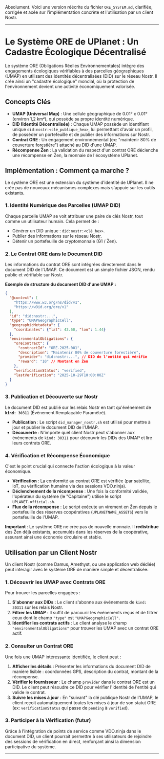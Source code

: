 Absolument. Voici une version réécrite du fichier `ORE_SYSTEM.md`, clarifiée, corrigée et axée sur l'implémentation concrète et l'utilisation par un client Nostr.

---

# Le Système ORE de UPlanet : Un Cadastre Écologique Décentralisé

Le système ORE (Obligations Réelles Environnementales) intègre des engagements écologiques vérifiables à des parcelles géographiques (UMAP) en utilisant des identités décentralisées (DID) sur le réseau Nostr. Il crée ainsi un "cadastre écologique" mondial, où la protection de l'environnement devient une activité économiquement valorisée.

## Concepts Clés

*   **UMAP (Universal Map)** : Une cellule géographique de 0.01° x 0.01° (environ 1,2 km²), qui possède sa propre identité numérique.
*   **DID (Identité Décentralisée)** : Chaque UMAP possède un identifiant unique `did:nostr:<clé_publique_hex>`, lui permettant d'avoir un profil, de posséder un portefeuille et de publier des informations sur Nostr.
*   **Contrat ORE** : Un engagement environnemental (ex: "maintenir 80% de couverture forestière") attaché au DID d'une UMAP.
*   **Récompense Ẑen** : La validation du respect d'un contrat ORE déclenche une récompense en Ẑen, la monnaie de l'écosystème UPlanet.

## Implémentation : Comment ça marche ?

Le système ORE est une extension du système d'identité de UPlanet. Il ne crée pas de nouveaux mécanismes complexes mais s'appuie sur les outils existants.

### 1. Identité Numérique des Parcelles (UMAP DID)

Chaque parcelle UMAP se voit attribuer une paire de clés Nostr, tout comme un utilisateur humain. Cela permet de :
*   Générer un DID unique : `did:nostr:<clé_hex>`.
*   Publier des informations sur le réseau Nostr.
*   Détenir un portefeuille de cryptomonnaie (Ğ1 / Ẑen).

### 2. Le Contrat ORE dans le Document DID

Les informations du contrat ORE sont intégrées directement dans le document DID de l'UMAP. Ce document est un simple fichier JSON, rendu public et vérifiable sur Nostr.

**Exemple de structure du document DID d'une UMAP :**
```json
{
  "@context": [
    "https://www.w3.org/ns/did/v1",
    "https://w3id.org/ore/v1"
  ],
  "id": "did:nostr:...",
  "type": "UMAPGeographicCell",
  "geographicMetadata": {
    "coordinates": {"lat": 43.60, "lon": 1.44}
  },
  "environmentalObligations": {
    "oreContract": {
      "contractId": "ORE-2025-001",
      "description": "Maintenir 80% de couverture forestière",
      "provider": "did:nostr:...", // DID de l'entité qui vérifie
      "reward": "10" // Montant en Ẑen
    },
    "verificationStatus": "verified",
    "lastVerification": "2025-10-29T10:00:00Z"
  }
}
```

### 3. Publication et Découverte sur Nostr

Le document DID est publié sur les relais Nostr en tant qu'événement de **`kind: 30311`** (Événement Remplaçable Paramétré).

*   **Publication** : Le script `did_manager_nostr.sh` est utilisé pour mettre à jour et publier le document DID de l'UMAP.
*   **Découverte** : N'importe quel client Nostr peut s'abonner aux événements de `kind: 30311` pour découvrir les DIDs des UMAP et lire leurs contrats ORE.

### 4. Vérification et Récompense Économique

C'est le point crucial qui connecte l'action écologique à la valeur économique.

*   **Vérification** : La conformité au contrat ORE est vérifiée (par satellite, IoT, ou vérification humaine via des sessions VDO.ninja).
*   **Déclenchement de la récompense** : Une fois la conformité validée, l'opérateur du système (le "Capitaine") utilise le script `UPLANET.official.sh`.
*   **Flux de la récompense** : Le script exécute un virement en Ẑen depuis le portefeuille des réserves coopératives (`UPLANETNAME_ASSETS`) vers le portefeuille de l'UMAP.

**Important** : Le système ORE ne crée pas de nouvelle monnaie. Il **redistribue** des Ẑen déjà existants, accumulés dans les réserves de la coopérative, assurant ainsi une économie circulaire et stable.

## Utilisation par un Client Nostr

Un client Nostr (comme Damus, Amethyst, ou une application web dédiée) peut interagir avec le système ORE de manière simple et décentralisée.

### 1. Découvrir les UMAP avec Contrats ORE

Pour trouver les parcelles engagées :

1.  **S'abonner aux DIDs** : Le client s'abonne aux événements de `kind: 30311` sur les relais Nostr.
2.  **Filtrer les UMAP** : Il suffit de parcourir les événements reçus et de filtrer ceux dont le champ `"type"` est `"UMAPGeographicCell"`.
3.  **Identifier les contrats actifs** : Le client analyse le champ `"environmentalObligations"` pour trouver les UMAP avec un contrat ORE actif.

### 2. Consulter un Contrat ORE

Une fois une UMAP intéressante identifiée, le client peut :

1.  **Afficher les détails** : Présenter les informations du document DID de manière lisible : coordonnées GPS, description du contrat, montant de la récompense.
2.  **Vérifier le fournisseur** : Le champ `provider` dans le contrat ORE est un DID. Le client peut résoudre ce DID pour vérifier l'identité de l'entité qui valide le contrat.
3.  **Suivre les mises à jour** : En "suivant" la clé publique Nostr de l'UMAP, le client reçoit automatiquement toutes les mises à jour de son statut ORE (ex: `verificationStatus` qui passe de `pending` à `verified`).

### 3. Participer à la Vérification (futur)

Grâce à l'intégration de points de service comme VDO.ninja dans le document DID, un client pourrait permettre à ses utilisateurs de rejoindre des sessions de vérification en direct, renforçant ainsi la dimension participative du système.

---